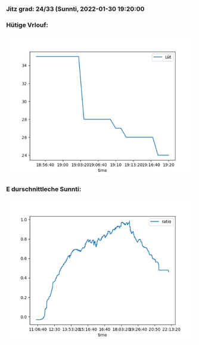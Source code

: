 ### Jitz grad: 24/33 (Sunnti, 2022-01-30 19:20:00

### Hütige Vrlouf:
![Graph](Today.png)

### E durschnittleche Sunnti:
![Graph](Sunnti.png)